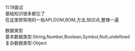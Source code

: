11.19面试  
基础知识很多都忘了  
在这里把常用的一些API,DOM,BOM,方法,知识点,整理一遍  
  
数据类型  
基本数据类型:String,Number,Boolean,Symbol,Null,undefined  
复杂数据类型:Object  
